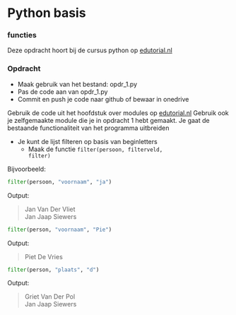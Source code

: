 # Python basis

### functies
Deze opdracht hoort bij de cursus python op [edutorial.nl](https://www.edutorial.nl/course/python)

### Opdracht

* Maak gebruik van het bestand: opdr_1.py
* Pas de code aan van opdr_1.py
* Commit en push je code naar github of bewaar in onedrive

Gebruik de code uit het hoofdstuk over modules op [edutorial.nl](https://www.edutorial.nl/course/python)
Gebruik ook je zelfgemaakte module die je in opdracht 1 hebt gemaakt.
Je gaat de bestaande functionaliteit van het programma uitbreiden
* Je kunt de lijst filteren op basis van beginletters
  * Maak de functie <code>filter(persoon, filterveld, filter)</code>

Bijvoorbeeld:

```python
filter(persoon, "voornaam", "ja")
```
Output:
>Jan Van Der Vliet  
Jan Jaap Siewers   

```python
filter(person, "voornaam", "Pie")
```
Output:
> Piet De Vries 

```python
filter(person, "plaats", "d")
```

Output:
>Griet Van Der Pol  
Jan Jaap Siewers 
